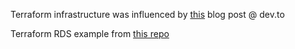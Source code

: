 Terraform infrastructure was influenced by [this](https://dev.to/txheo/a-guide-to-provisioning-aws-ecs-fargate-using-terraform-1joo) blog post @ dev.to

Terraform RDS example from [this repo](https://github.com/terraform-aws-modules/terraform-aws-rds)
